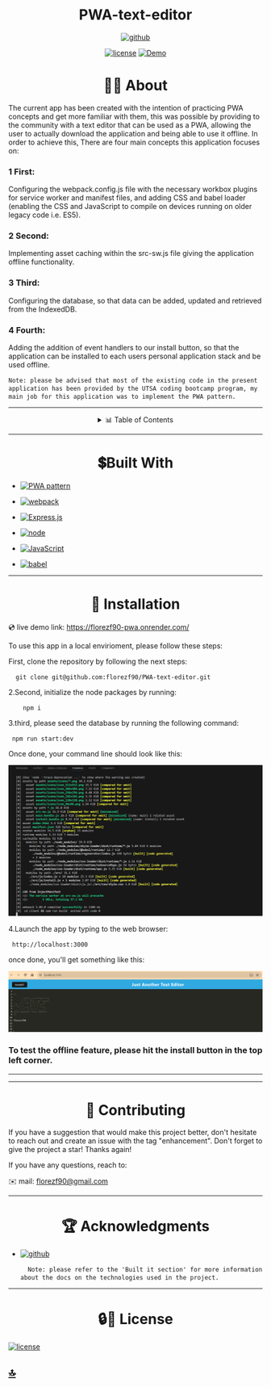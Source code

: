 
<p><h1 align= "center" id="title">PWA-text-editor
</h1></p>


<div style="text-align: center;">

[![github](https://img.shields.io/badge/github-florezf90-navy?labelColor=black&style=for-the-badge&logo=github&logoColor=white&link=https://github.com/florezf90)](https://github.com/florezf90) 


[![license](https://img.shields.io/badge/license-MIT-white?labelColor=green&style=for-the-badge&logo=license&logoColor=white&logoWidth=20&link=https://github.com/florezf90/PRO-README-generator/blob/main/LICENSE)](https://github.com/florezf90/PRO-README-generator/blob/main/LICENSE) 
[![Demo](https://img.shields.io/badge/Demo-Live%20deployment-blue?style=for-the-badge&logo=link&logoColor=blue)](https://florezf90-pwa.onrender.com/)


</div>

<div id="about" align="center">
<h1>👩‍💻 About </h1>
</div>

The current app has been created with the intention of  practicing PWA concepts and get more familiar with them, this was possible by providing to the community with a text editor that can be used as a PWA, allowing the user to actually download the application and being able to use it offline. In order to achieve this, There are four main concepts this application focuses on:


### 1 First:
 Configuring the webpack.config.js file with the necessary workbox plugins for service worker and manifest files, and adding CSS and babel loader (enabling the CSS and JavaScript to compile on devices running on older legacy code i.e. ES5).
 
 
### 2 Second:

Implementing asset caching within the src-sw.js file giving the application offline functionality. 



### 3 Third:
Configuring the database, so that data can be added, updated and retrieved from the IndexedDB.


### 4 Fourth:

 Adding the addition of event handlers to our install button, so that the application can be installed to each users personal application stack and be used offline.

    Note: please be advised that most of the existing code in the present application has been provided by the UTSA coding bootcamp program, my main job for this application was to implement the PWA pattern.
----------------------

<details>
  <summary align= "center"> 📊 Table of Contents </summary>
  <ol>
    <li>
      <a href="#about">About The Project</a>
        <li><a  href="#built-with">Built With</a></li>
    </li>
    <li><a  href="#Installation">Installation</a></li>
    <li><a  href="#contributing">Contributing and Contact</a></li>
    <li><a  href="#ack">Acknowledgments</a></li>
    <li><a  href="#license" >License</a></li>
  </ol>
</details>




---------

<div id="built-with" align="center">
<h1>💲Built With </h1>
</div>


* [![PWA pattern](https://img.shields.io/badge/PWA%20pattern-white?style=for-the-badge&logo=npm&logoColor=black&link=https://www.geeksforgeeks.org/mvc-design-pattern/)](https://learn.microsoft.com/en-us/microsoft-edge/progressive-web-apps-chromium/how-to/)

* [![webpack](https://img.shields.io/badge/webpack-blue?style=for-the-badge&logo=node.js&logoColor=white&link=https://www.npmjs.com/package/webpack#install)](https://www.npmjs.com/package/webpack#install)

* [![Express.js](https://img.shields.io/badge/Express-000000.svg?style=for-the-badge&logo=Express&logoColor=white)](https://expressjs.com/en/4x/api.html)

* [![node](https://img.shields.io/badge/node-green?style=for-the-badge&logo=node.js&logoColor=white&link=https://www.npmjs.com/package/node)](https://www.npmjs.com/package/node)

* [![JavaScript](https://img.shields.io/badge/JavaScript-yellow?style=for-the-badge&logo=javascript&logoColor=white&link=https://developer.mozilla.org/en-US/docs/Web/JavaScript)](https://developer.mozilla.org/en-US/docs/Web/JavaScript)

* [![babel](https://img.shields.io/badge/babel-red?style=for-the-badge&logo=babel&logoColor=white&link=https://www.npmjs.com/package/@babel/core)](https://www.npmjs.com/package/@babel/core)

---------------------------------


<div id="Installation" align="center">
<h1>🚀 Installation </h1>
</div>


💿 live demo link:  https://florezf90-pwa.onrender.com/

To use this app in a local envirioment, please follow these steps:

First, clone the  repository by following the next steps:

      git clone git@github.com:florezf90/PWA-text-editor.git

2.Second, initialize the node packages by running:

        npm i

3.third, please seed the database by running the following command:

     npm run start:dev

      
Once done, your command line should look like this:

![application run screenshot](./client/src/images/Screenshot%202024-01-16%20015832.png)


4.Launch the app by typing to the web browser:


     http://localhost:3000


once done, you'll get something like this:



 ![insomia screenshot](./client/src/images/Screenshot%202024-01-16%20020224.png)

 ### To test the offline feature, please hit the install button in the top left corner.

 -----------------------------


-------- 

 <div id="contributing" align="center">
<h1>📱 Contributing</h1>
</div>


    
If you have a suggestion that would make this project better, don't hesitate to reach out and create an issue with the tag "enhancement". Don't forget to give the project a star! Thanks again!

If you have any questions, reach to:

 ✉️ mail: florezf90@gmail.com 
 

----------------

  <div id="ack" align="center">
<h1>🏆 Acknowledgments </h1>
</div>

*  [![github](https://img.shields.io/badge/github-florezf90-black?labelColor=black&style=for-the-badge&logo=github&logoColor=white&link=https://github.com/florezf90)](https://github.com/florezf90) 

         Note: please refer to the 'Built it section' for more information about the docs on the technologies used in the project.   
  
-----

  <div id="license" align="center">
<h1>🔒🔑 License </h1>
</div>
 
[![license](https://img.shields.io/badge/license-MIT-white?labelColor=green&style=for-the-badge&logo=license&logoColor=white&logoWidth=20&link=https://github.com/florezf90/PRO-README-generator/blob/main/LICENSE)](https://github.com/florezf90/PRO-README-generator/blob/main/LICENSE) 

## [🔝](#title)